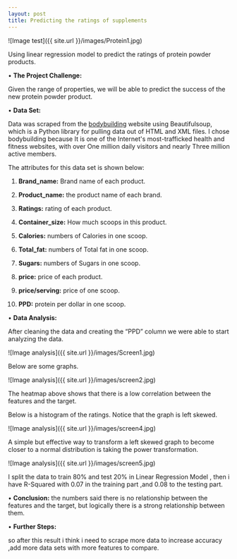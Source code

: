 ```yaml
---
layout: post
title: Predicting the ratings of supplements
---
```


![Image test]({{ site.url }}/images/Protein1.jpg)


Using linear regression model to predict the ratings of protein powder products.


•	**The Project Challenge:**

Given the range of properties, we will be able to predict the success of the new protein powder product.


•	**Data Set:**


Data was scraped from the [bodybuilding](https://www.bodybuilding.com) website using Beautifulsoup, which is a Python library for pulling data out of HTML and XML files.
I chose bodybuilding because It is one of the Internet's most-trafficked health and fitness websites, with over One million daily visitors and nearly Three million active members.

 The attributes for this data set is shown below:


1.	**Brand_name:** Brand name of each product.

2.  **Product_name:** the product name of each brand.

3.	**Ratings:** rating of each product.

4.	**Container_size:** How much scoops in this product.

5.	**Calories:** numbers of Calories in one scoop.

6.	**Total_fat:** numbers of Total fat in one scoop.

7.  **Sugars:** numbers of Sugars in one scoop.

8.	**price:** price of each product.

9.	**price/serving:** price of one scoop.

10.	**PPD:** protein per dollar in one scoop.



•	**Data Analysis:**

After cleaning the data and creating the “PPD” column we were able to start analyzing the data. 


![Image analysis]({{ site.url }}/images/Screen1.jpg)


Below are some graphs.

 ![Image analysis]({{ site.url }}/images/screen2.jpg)


The heatmap above shows that there is a low correlation between the features and the target.


Below is a histogram of the ratings. Notice that the graph is left skewed.

![Image analysis]({{ site.url }}/images/screen4.jpg)

A simple but effective way to transform a left skewed graph to become closer to a normal distribution is taking the power transformation.

![Image analysis]({{ site.url }}/images/screen5.jpg)

I split the data to train 80%  and test 20% in Linear Regression Model , then i have R-Squared with 0.07 in the training part ,and 0.08 to the testing part.



•	**Conclusion:**
 the numbers said there is no relationship between the features and the target, but logically there is a strong relationship between them.

 


•	**Further Steps:**

so after this result i think i need to scrape more data to increase accuracy ,add more data sets with more features to compare.